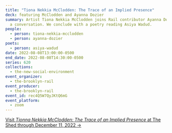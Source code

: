 ```yaml
---
title: "Tiona Nekkia McClodden: The Trace of an Implied Presence"
deck: featuring McClodden and Ayanna Dozier
summary: Artist Tiona Nekkia McClodden joins Rail contributor Ayanna Dozier for
  a conversation. We conclude with a poetry reading Asiya Wadud.
people:
  - person: tiona-nekkia-mcclodden
  - person: ayanna-dozier
poets:
  - person: asiya-wadud
date: 2022-08-08T13:00:00-0500
end_date: 2022-08-08T14:30:00-0500
series: 620
collections:
  - the-new-social-environment
event_organizer:
  - the-brooklyn-rail
event_producer:
  - the-brooklyn-rail
event_id: rec4Q5W7QyJKtQ6mG
event_platform:
  - zoom
---
```

[Visit *Tionna Nekkia McClodden: The Trace of an Implied Presence* at The Shed through December 11, 2022 →](https://theshed.org/program/248-tiona-nekkia-mc-clodden-the-trace-of-an-implied-presence)